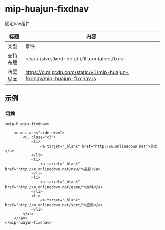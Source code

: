 # mip-huajun-fixdnav

固定nav组件

标题|内容
----|----
类型|事件
支持布局| responsive,fixed-height,fill,container,fixed
所需脚本|https://c.mipcdn.com/static/v1/mip-huajun-fixdnav/mip-huajun-fixdnav.js

## 示例

### 切换

```
<mip-huajun-fixdnav>
	
    <nav class="side-down">
        <ul class="cl">
            <li>
                <a target="_blank" href="http://m.onlinedown.net">首页</a>
            </li>
            <li>
                <a target="_blank" href="http://m.onlinedown.net/new/">最新</a>
            </li>
            <li>
                <a target="_blank" href="http://m.onlinedown.net/game/">游戏</a>
            </li>
            <li>
                <a target="_blank" href="http://m.onlinedown.net/sort/">应用</a>
            </li>
        </ul>
    </nav>
</mip-huajun-fixdnav>
```



